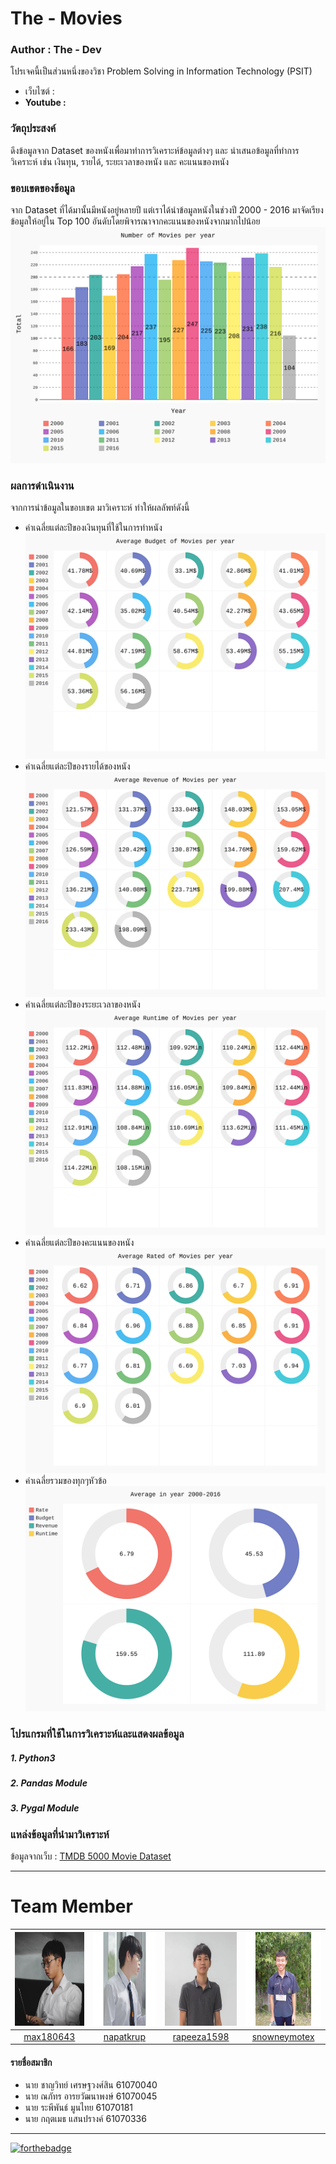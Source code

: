 # The - Movies

### Author : The - Dev
โปรเจคนี้เป็นส่วนหนึ่งของวิชา Problem Solving in Information Technology (PSIT)
* เว็บไซต์ :
* **Youtube :**

### วัตถุประสงค์
ดึงข้อมูลจาก Dataset ของหนังเพื่อมาทำการวิเคราะห์ข้อมูลต่างๆ และ นำเสนอข้อมูลที่ทำการวิเคราะห์ เช่น เงินทุน, รายได้, ระยะเวลาของหนัง และ คะแนนของหนัง

### ขอบเขตของข้อมูล
จาก Dataset ที่ได้มานั้นมีหนังอยู่หลายปี แต่เราได้นำข้อมูลหนังในช่วงปี 2000 - 2016 มาจัดเรียงข้อมูลให้อยู่ใน Top 100 อันดับโดยพิจารณาจากคะแนนของหนังจากมากไปน้อย
![number](https://github.com/max180643/The-Movies/blob/master/Graph_Export/Number_of_Movies.svg)

### ผลการดำเนินงาน
จากการนำข้อมูลในขอบเขต มาวิเคราะห์ ทำให้ผลลัพท์ดังนี้
   * ค่าเฉลี่ยแต่ละปีของเงินทุนที่ใช้ในการทำหนัง
   ![budget](https://github.com/max180643/The-Movies/blob/master/Graph_Export/Average_Budget_of_Movies.svg)
   * ค่าเฉลี่ยแต่ละปีของรายได้ของหนัง
   ![revenue](https://github.com/max180643/The-Movies/blob/master/Graph_Export/Average_Revenue_of_Movies.svg)
   * ค่าเฉลี่ยแต่ละปีของระยะเวลาของหนัง
   ![runtime](https://github.com/max180643/The-Movies/blob/master/Graph_Export/Average_Runtime_of_Movies.svg)
   * ค่าเฉลี่ยแต่ละปีของคะแนนของหนัง
   ![rate](https://github.com/max180643/The-Movies/blob/master/Graph_Export/Average_Rated_of_Movies.svg)
   * ค่าเฉลี่ยรวมของทุกๆหัวข้อ
   ![average](https://github.com/max180643/The-Movies/blob/master/Graph_Export/All_Average_of_Movies.svg)

### โปรแกรมที่ใช้ในการวิเคราะห์และแสดงผลข้อมูล
##### 1. Python3
##### 2. Pandas Module
##### 3. Pygal Module

### แหล่งข้อมูลที่นำมาวิเคราะห์
ข้อมูลจากเว็บ : [TMDB 5000 Movie Dataset](https://www.kaggle.com/tmdb/tmdb-movie-metadata)
_____
# Team Member
|<img src="README/max180643.jpeg" width="150px" height="150px">|<img src="README/napatkrub.jpeg" width="150px" height="150px">|<img src="README/rapeeza1598.jpeg" width="150px" height="150px">|<img src="README/snowneymotex.jpeg" width="150px" height="150px">|
|:-----:|:-----:|:-----:|:-----:|
|[max180643](https://github.com/max180643)|[napatkrup](https://github.com/NAPATKRUP)|[rapeeza1598](https://github.com/rapeeza1598)|[snowneymotex](https://github.com/snowneymotex)|
#### รายชื่อสมาชิก
- นาย ชาญวิทย์ เศรษฐวงศ์สิน 61070040
- นาย ณภัทร อารยวัฒนาพงษ์ 61070045
- นาย ระพีพันธ์ มูนไทย 61070181
- นาย กฤตเมธ แสนปรางค์ 61070336
_____

[![forthebadge](https://forthebadge.com/images/badges/made-with-python.svg)](https://www.python.org/)
